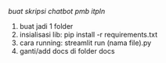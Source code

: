 *buat skripsi chatbot pmb itpln*
1. buat jadi 1 folder
2. insialisasi lib: pip install -r requirements.txt
3. cara running: streamlit run (nama file).py
4. ganti/add docs di folder docs
